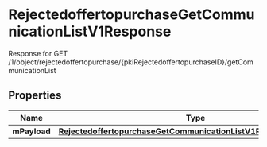 

# RejectedoffertopurchaseGetCommunicationListV1Response

Response for GET /1/object/rejectedoffertopurchase/{pkiRejectedoffertopurchaseID}/getCommunicationList

## Properties

| Name | Type | Description | Notes |
|------------ | ------------- | ------------- | -------------|
|**mPayload** | [**RejectedoffertopurchaseGetCommunicationListV1ResponseMPayload**](RejectedoffertopurchaseGetCommunicationListV1ResponseMPayload.md) |  |  |



